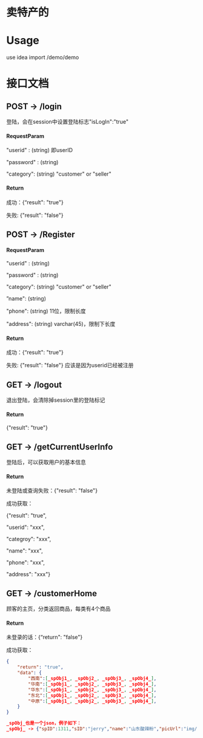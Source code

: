 # 卖特产的



# Usage

use idea import /demo/demo 



# 接口文档

## POST -> /login

登陆，会在session中设置登陆标志"isLogIn":"true"

#### RequestParam

"userid" : (string) 即userID

"password" : (string)

"category": (string) "customer" or "seller"

#### Return

成功：{“result": "true"}

失败: {"result": "false"} 



## POST -> /Register

#### RequestParam

"userid" : (string) 

"password" : (string)

"category": (string) "customer" or "seller"

”name": (string) 

"phone": (string) 11位，限制长度

"address": (string) varchar(45)，限制下长度

#### Return

成功：{“result": "true"}

失败: {"result": "false"}   应该是因为userid已经被注册



## GET -> /logout

退出登陆，会清除掉session里的登陆标记

#### Return

{"result": "true"}




## GET -> /getCurrentUserInfo

登陆后，可以获取用户的基本信息

#### Return

未登陆或查询失败：{"result": "false"}

成功获取：

{"result": "true", 

"userid": "xxx",

"categroy": "xxx",

"name": "xxx",

"phone": "xxx",

"address": "xxx"}



## GET -> /customerHome

顾客的主页，分类返回商品，每类有4个商品

#### Return

未登录的话：{“return": "false"}

成功获取：

```json
{
    "return": "true",
	"data": {
    	"西南":[_spObj1_, _spObj2_, _spObj3_, _spObj4_],
        "华南":[_spObj1_, _spObj2_, _spObj3_, _spObj4_],
        "华东":[_spObj1_, _spObj2_, _spObj3_, _spObj4_],
        "东北":[_spObj1_, _spObj2_, _spObj3_, _spObj4_],
        "中原":[_spObj1_, _spObj2_, _spObj3_, _spObj4_],
    }
}

_spObj_也是一个json，例子如下：
_spObj_ -> {"spID":1311,"sID":"jerry","name":"山东酸辣粉","picUrl":"img/123456.jpg","stock":10,"detail":"这个酸辣粉贼好吃，狠辣","category":"东北","price":20.8,"sName":"杰杰","sPhone":"13012345678","sAddress":"北京市某某地方"}
```



